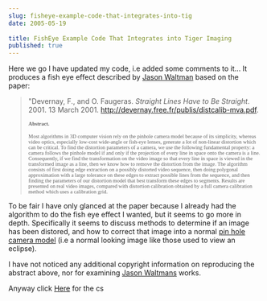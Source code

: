 ```yaml
---
slug: fisheye-example-code-that-integrates-into-tig
date: 2005-05-19
 
title: FishEye Example Code That Integrates into Tiger Imaging
published: true
---
```

Here we go I have updated my code, i.e added some comments to it... It produces a fish eye effect described by <a href="http://www.jasonwaltman.com/thesis/filter-fisheye.html">Jason Waltman</a> based on the paper:<blockquote>
<p>"Devernay, F., and O. Faugeras. <em>Straight Lines Have to Be Straight</em>. 2001. 13 March 2001. <a href="http://devernay.free.fr/publis/distcalib-mva.pdf">http://devernay.free.fr/publis/distcalib-mva.pdf</a>.</p>
<p align="left"><strong><span style="FONT-SIZE: 0.75em; FONT-FAMILY: Times New Roman;">Abstract.</span></strong></p>
<p align="left"><span style="FONT-SIZE: 0.75em; FONT-FAMILY: Times New Roman;">Most algorithms in 3D computer vision rely on the pinhole camera model because of its simplicity, whereas video optics, especially low-cost wide-angle or fish-eye lenses, generate a lot of non-linear distortion which can be critical. To find the distortion parameters of a camera, we use the following fundamental property: a camera follows the pinhole model if and only if the projection of every line in space onto the camera is a line. Consequently, if we find the transformation on the video image so that every line in space is viewed in the transformed image as a line, then we know how to remove the distortion from the image. The algorithm consists of first doing edge extraction on a possibly distorted video sequence, then doing polygonal approximation with a large tolerance on these edges to extract possible lines from the sequence, and then finding the parameters of our distortion model that best transform these edges to segments. Results are presented on real video images, compared with distortion calibration obtained by a full camera calibration method which uses a calibration grid.</span></p>
</blockquote>To be fair I have only glanced at the paper because I already had the algorithm to do the fish eye effect I wanted, but it seems to go more in depth.  Specifically it seems to discuss methods to determine if an image has been distored, and how to correct that image into a normal <a href="http://en.wikipedia.org/wiki/Pinhole_camera">pin hole camera model</a>  (i.e a normal looking image like those used to view an eclipse).<p />I have not noticed any additional copyright information on reproducing the abstract above, nor for examining <a href="http://www.jasonwaltman.com/">Jason Waltmans</a> works.<p />Anyway click <a href="http://www.kinlan.co.uk/source_samples/FishEye.cs">Here</a> for the cs<p />

